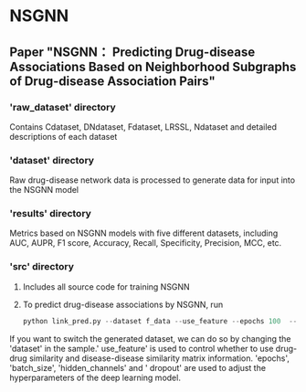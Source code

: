 # NSGNN
## Paper "NSGNN： Predicting Drug-disease Associations Based on Neighborhood Subgraphs of Drug-disease Association Pairs"


### 'raw_dataset' directory
Contains Cdataset, DNdataset, Fdataset, LRSSL, Ndataset and detailed descriptions of each dataset

### 'dataset' directory
Raw drug-disease network data is processed to generate data for input into the NSGNN model

### 'results' directory
Metrics based on NSGNN models with five different datasets, including AUC, AUPR, F1 score, Accuracy, Recall, Specificity, Precision, MCC, etc.

### 'src' directory
1. Includes all source code for training NSGNN
2. To predict drug-disease associations by NSGNN, run

    ``` python
    python link_pred.py --dataset f_data --use_feature --epochs 100  --batch_size 32  --hidden_channels 256 --dropout 0.5
    ```

If you want to switch the generated dataset, we can do so by changing the 'dataset' in the sample.' use_feature' is used to control whether to use drug-drug similarity and disease-disease similarity matrix information. 'epochs', 'batch_size', 'hidden_channels' and ' dropout' are used to adjust the hyperparameters of the deep learning model.


